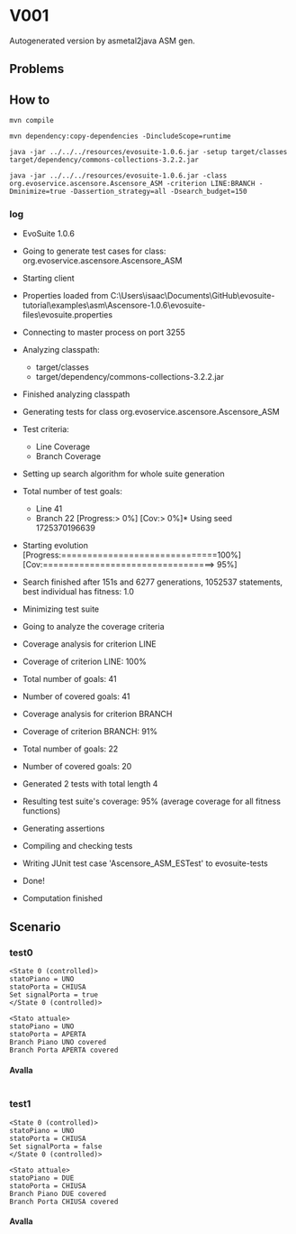 # V001

Autogenerated version by asmetal2java ASM gen.

## Problems


## How to
```shell
mvn compile
```
```shell
mvn dependency:copy-dependencies -DincludeScope=runtime
```
```shell
java -jar ../../../resources/evosuite-1.0.6.jar -setup target/classes target/dependency/commons-collections-3.2.2.jar
```
```shell
java -jar ../../../resources/evosuite-1.0.6.jar -class org.evoservice.ascensore.Ascensore_ASM -criterion LINE:BRANCH -Dminimize=true -Dassertion_strategy=all -Dsearch_budget=150
```
### log
* EvoSuite 1.0.6
* Going to generate test cases for class: org.evoservice.ascensore.Ascensore_ASM
* Starting client
* Properties loaded from C:\Users\isaac\Documents\GitHub\evosuite-tutorial\examples\asm\Ascensore-1.0.6\evosuite-files\evosuite.properties
* Connecting to master process on port 3255
* Analyzing classpath:
  - target/classes
  - target/dependency/commons-collections-3.2.2.jar
* Finished analyzing classpath
* Generating tests for class org.evoservice.ascensore.Ascensore_ASM
* Test criteria:
  - Line Coverage
  - Branch Coverage
* Setting up search algorithm for whole suite generation
* Total number of test goals:
  - Line 41
  - Branch 22
    [Progress:>                             0%] [Cov:>                                  0%]* Using seed 1725370196639
* Starting evolution
  [Progress:==============================100%] [Cov:=================================> 95%]
* Search finished after 151s and 6277 generations, 1052537 statements, best individual has fitness: 1.0
* Minimizing test suite
* Going to analyze the coverage criteria
* Coverage analysis for criterion LINE
* Coverage of criterion LINE: 100%
* Total number of goals: 41
* Number of covered goals: 41
* Coverage analysis for criterion BRANCH
* Coverage of criterion BRANCH: 91%
* Total number of goals: 22
* Number of covered goals: 20
* Generated 2 tests with total length 4
* Resulting test suite's coverage: 95% (average coverage for all fitness functions)
* Generating assertions
* Compiling and checking tests
* Writing JUnit test case 'Ascensore_ASM_ESTest' to evosuite-tests
* Done!

* Computation finished

## Scenario
### test0
```
<State 0 (controlled)>
statoPiano = UNO
statoPorta = CHIUSA
Set signalPorta = true
</State 0 (controlled)>

<Stato attuale>
statoPiano = UNO
statoPorta = APERTA
Branch Piano UNO covered
Branch Porta APERTA covered
```
#### Avalla
```
```
### test1
```
<State 0 (controlled)>
statoPiano = UNO
statoPorta = CHIUSA
Set signalPorta = false
</State 0 (controlled)>

<Stato attuale>
statoPiano = DUE
statoPorta = CHIUSA
Branch Piano DUE covered
Branch Porta CHIUSA covered
```
#### Avalla
```
```